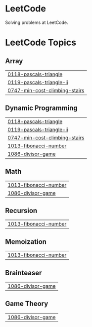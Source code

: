 # LeetCode
Solving problems at LeetCode.

<!---LeetCode Topics Start-->
# LeetCode Topics
## Array
|  |
| ------- |
| [0118-pascals-triangle](https://github.com/leegyuho-programer/Algorithm/tree/master/0118-pascals-triangle) |
| [0119-pascals-triangle-ii](https://github.com/leegyuho-programer/Algorithm/tree/master/0119-pascals-triangle-ii) |
| [0747-min-cost-climbing-stairs](https://github.com/leegyuho-programer/Algorithm/tree/master/0747-min-cost-climbing-stairs) |
## Dynamic Programming
|  |
| ------- |
| [0118-pascals-triangle](https://github.com/leegyuho-programer/Algorithm/tree/master/0118-pascals-triangle) |
| [0119-pascals-triangle-ii](https://github.com/leegyuho-programer/Algorithm/tree/master/0119-pascals-triangle-ii) |
| [0747-min-cost-climbing-stairs](https://github.com/leegyuho-programer/Algorithm/tree/master/0747-min-cost-climbing-stairs) |
| [1013-fibonacci-number](https://github.com/leegyuho-programer/Algorithm/tree/master/1013-fibonacci-number) |
| [1086-divisor-game](https://github.com/leegyuho-programer/Algorithm/tree/master/1086-divisor-game) |
## Math
|  |
| ------- |
| [1013-fibonacci-number](https://github.com/leegyuho-programer/Algorithm/tree/master/1013-fibonacci-number) |
| [1086-divisor-game](https://github.com/leegyuho-programer/Algorithm/tree/master/1086-divisor-game) |
## Recursion
|  |
| ------- |
| [1013-fibonacci-number](https://github.com/leegyuho-programer/Algorithm/tree/master/1013-fibonacci-number) |
## Memoization
|  |
| ------- |
| [1013-fibonacci-number](https://github.com/leegyuho-programer/Algorithm/tree/master/1013-fibonacci-number) |
## Brainteaser
|  |
| ------- |
| [1086-divisor-game](https://github.com/leegyuho-programer/Algorithm/tree/master/1086-divisor-game) |
## Game Theory
|  |
| ------- |
| [1086-divisor-game](https://github.com/leegyuho-programer/Algorithm/tree/master/1086-divisor-game) |
<!---LeetCode Topics End-->